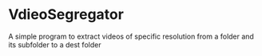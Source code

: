 # VdieoSegregator
A simple program to extract videos of specific resolution from a folder and its subfolder to a dest folder
